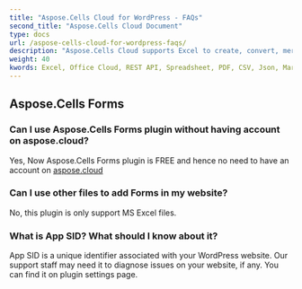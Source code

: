 ```yaml
---
title: "Aspose.Cells Cloud for WordPress - FAQs"
second_title: "Aspose.Cells Cloud Document"
type: docs
url: /aspose-cells-cloud-for-wordpress-faqs/
description: "Aspose.Cells Cloud supports Excel to create, convert, merge, split, protected, inner object operation, and so on."
weight: 40
kwords: Excel, Office Cloud, REST API, Spreadsheet, PDF, CSV, Json, Markdwon, Aspose.Cells Cloud for WordPress - FAQs
---
```


## Aspose.Cells Forms
### Can I use Aspose.Cells Forms plugin without having account on aspose.cloud?
Yes, Now Aspose.Cells Forms plugin is FREE and hence no need to have an account on [aspose.cloud](https://www.aspose.cloud/)
### Can I use other files to add Forms in my website?
No, this plugin is only support MS Excel files.
### What is App SID? What should I know about it?
App SID is a unique identifier associated with your WordPress website. Our support staff may need it to diagnose issues on your website, if any. You can find it on plugin settings page.
